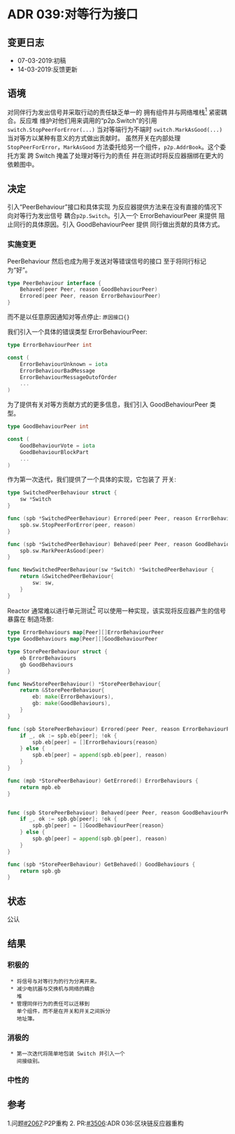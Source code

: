 # ADR 039:对等行为接口

## 变更日志
* 07-03-2019:初稿
* 14-03-2019:反馈更新

## 语境

对同伴行为发出信号并采取行动的责任缺乏单一的
拥有组件并与网络堆栈[<sup>1</sup>](#references) 紧密耦合。反应堆
维护对他们用来调用的“p2p.Switch”的引用
`switch.StopPeerForError(...)` 当对等端行为不端时
`switch.MarkAsGood(...)` 当对等方以某种有意义的方式做出贡献时。
虽然开关在内部处理 `StopPeerForError`，`MarkAsGood`
方法委托给另一个组件，`p2p.AddrBook`。这个委托方案
跨 Switch 掩盖了处理对等行为的责任
并在测试时将反应器捆绑在更大的依赖图中。

## 决定

引入“PeerBehaviour”接口和具体实现
为反应器提供方法来在没有直接的情况下向对等行为发出信号
耦合`p2p.Switch`。引入一个 ErrorBehaviourPeer 来提供
阻止同行的具体原因。引入 GoodBehaviourPeer 提供
同行做出贡献的具体方式。

### 实施变更

PeerBehaviour 然后也成为用于发送对等错误信号的接口
至于将同行标记为“好”。

```go
type PeerBehaviour interface {
    Behaved(peer Peer, reason GoodBehaviourPeer)
    Errored(peer Peer, reason ErrorBehaviourPeer)
}
```

而不是以任意原因通知对等点停止:
`原因接口{}`

我们引入一个具体的错误类型 ErrorBehaviourPeer:
```go
type ErrorBehaviourPeer int

const (
    ErrorBehaviourUnknown = iota
    ErrorBehaviourBadMessage
    ErrorBehaviourMessageOutofOrder
    ...
)
```

为了提供有关对等方贡献方式的更多信息，我们引入
GoodBehaviourPeer 类型。

```go
type GoodBehaviourPeer int

const (
    GoodBehaviourVote = iota
    GoodBehaviourBlockPart
    ...
)
```

作为第一次迭代，我们提供了一个具体的实现，它包装了
开关:
```go
type SwitchedPeerBehaviour struct {
    sw *Switch
}

func (spb *SwitchedPeerBehaviour) Errored(peer Peer, reason ErrorBehaviourPeer) {
    spb.sw.StopPeerForError(peer, reason)
}

func (spb *SwitchedPeerBehaviour) Behaved(peer Peer, reason GoodBehaviourPeer) {
    spb.sw.MarkPeerAsGood(peer)
}

func NewSwitchedPeerBehaviour(sw *Switch) *SwitchedPeerBehaviour {
    return &SwitchedPeerBehaviour{
        sw: sw,
    }
}
```

Reactor 通常难以进行单元测试[<sup>2</sup>](#references) 可以使用一种实现，该实现将反应器产生的信号暴露在
制造场景:

```go
type ErrorBehaviours map[Peer][]ErrorBehaviourPeer
type GoodBehaviours map[Peer][]GoodBehaviourPeer

type StorePeerBehaviour struct {
    eb ErrorBehaviours
    gb GoodBehaviours
}

func NewStorePeerBehaviour() *StorePeerBehaviour{
    return &StorePeerBehaviour{
        eb: make(ErrorBehaviours),
        gb: make(GoodBehaviours),
    }
}

func (spb StorePeerBehaviour) Errored(peer Peer, reason ErrorBehaviourPeer) {
    if _, ok := spb.eb[peer]; !ok {
        spb.eb[peer] = []ErrorBehaviours{reason}
    } else {
        spb.eb[peer] = append(spb.eb[peer], reason)
    }
}

func (mpb *StorePeerBehaviour) GetErrored() ErrorBehaviours {
    return mpb.eb
}


func (spb StorePeerBehaviour) Behaved(peer Peer, reason GoodBehaviourPeer) {
    if _, ok := spb.gb[peer]; !ok {
        spb.gb[peer] = []GoodBehaviourPeer{reason}
    } else {
        spb.gb[peer] = append(spb.gb[peer], reason)
    }
}

func (spb *StorePeerBehaviour) GetBehaved() GoodBehaviours {
    return spb.gb
}
```

## 状态

公认

## 结果

### 积极的

     * 将信号与对等行为的行为分离开来。
     * 减少电抗器与交换机与网络的耦合
       堆
     * 管理同伴行为的责任可以迁移到
       单个组件，而不是在开关和开关之间拆分
       地址簿。

### 消极的

     * 第一次迭代将简单地包装 Switch 并引入一个
       间接级别。

### 中性的

## 参考

1.问题[#2067](https://github.com/tendermint/tendermint/issues/2067):P2P重构
2. PR:[#3506](https://github.com/tendermint/tendermint/pull/3506):ADR 036:区块链反应器重构
